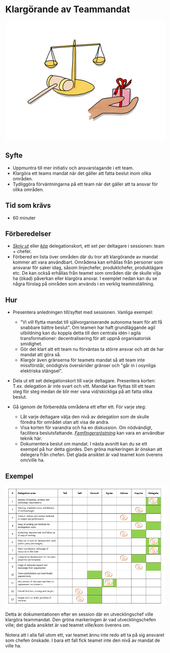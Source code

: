# Klargörande av Teammandat
<img src="images/mandate-and-responsibility.png" >

## Syfte
* Uppmuntra till mer initiativ och ansvarstagande i ett team.
* Klargöra ett teams mandat när det gäller att fatta beslut inom olika områden.
* Tydliggöra förväntningarna på ett team när det gäller att ta ansvar för olika områden.

## Tid som krävs
* 60 minuter

## Förberedelser
* [*Skriv ut*](https://management30.com/practice/delegation-poker/#download) eller [*köp*](https://management30.com/shop/delegation-poker-cards/) delegationskort, ett set per deltagare i sessionen: team + chefer.
* Förbered en lista över områden där du tror att klargörande av mandat kommer att vara användbart. Områdena kan erhållas från personer som ansvarar för saker idag, såsom linjechefer, produktchefer, produktägare etc. De kan också erhållas från teamet som områden där de skulle vilja ha (ökad) påverkan eller klargöra ansvar. 
I exemplet nedan kan du se några förslag på områden som används i en verklig teaminställning.

## Hur
* Presentera anledningen till/syftet med sessionen. Vanliga exempel:
	* "Vi vill flytta mandat till självorganiserande autonoma team för att få snabbare bättre beslut". Om teamen har haft grundläggande agil utbildning kan du koppla detta till den centrala idén i agila transformationer: decentralisering för att uppnå organisatorisk smidighet.
	* Gör det klart att ett team nu förväntas ta större ansvar och att de har mandat att göra så.
	* Klargör även gränserna för teamets mandat så att team inte missförstår, onödigtvis överskrider gränser och "går in i osynliga elektriska stängsel".

* Dela ut ett set delegationskort till varje deltagare. Presentera korten: T.ex. delegation är inte svart och vitt. Mandat kan flyttas till ett team steg för steg medan de blir mer vana vid/skickliga på att fatta olika beslut.

* Gå igenom de förberedda områdena ett efter ett. För varje steg:
	* Låt varje deltagare välja den nivå av delegation som de skulle föredra för området utan att visa de andra.
	* Visa korten för varandra och ha en diskussion. Om nödvändigt, facilitera beslutsfattande. [*Femfingersröstning*](https://proagileab.github.io/agile-team-development/guides-SV/Ground-Rules-and-Decision-Making.html) kan vara en användbar teknik här.
	* Dokumentera beslut om mandat. I nästa avsnitt kan du se ett exempel på hur detta gjordes. Den gröna markeringen är önskan att delegera från chefen. Det glada ansiktet är vad teamet kom överens om/ville ha.

## Exempel
<img src="images/delegation-board-example.png" >

Detta är dokumentationen efter en session där en utvecklingschef ville klargöra teammandat. Den gröna markeringen är vad utvecklingschefen ville; det glada ansiktet är vad teamet ville/kom överens om.

Notera att i alla fall utom ett, var teamet ännu inte redo att ta på sig ansvaret som chefen önskade. I bara ett fall fick teamet inte den nivå av mandat de ville ha.
